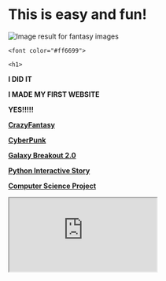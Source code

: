 
 <html lang="en">
         <head>
             <meta charset="utf-8">
             <title>Welcome, Berenice Avalos's Website, CSP2</title>
        </head>
        <body>
            <h1>
                This is easy and fun!
              </h1>
           <img class="irc_mi" src="https://media.istockphoto.com/photos/fairy-tree-in-mystic-forest-picture-id502735520?k=6&amp;m=502735520&amp;s=612x612&amp;w=0&amp;h=kMaZWd25caV3bKU3kHnFhRoRXhcxjiChw6nhYCTLktI=" alt="Image result for fantasy images" onload="typeof google==='object'&amp;&amp;google.aft&amp;&amp;google.aft(this)">
 
 <html>
 <body background="http://www.kinyu-z.net/data/wallpapers/42/848087.jpg">
 </body>
 </html>
 
 </style>
 
  </head>
  
  <body>
 
    <font color="#ff6699">

    <h1>
 <p><strong>I DID IT
  <p><strong>I MADE MY FIRST WEBSITE
     <p><strong> YES!!!!!</strong>
      

</html>

<div class="topnav"></div>
   <a href="https://berenice-avalos.github.io/CrazyFantasy/">CrazyFantasy</a> 
   <p> <a href="https://berenice-avalos.github.io/CyberPunk/">CyberPunk</a></p>
   <a href="https://scratch.mit.edu/projects/248604315/" target ="_blank">Galaxy Breakout 2.0</a>
   <p> <a href="https://repl.it/@berenicecode/UnequaledChartreuseBackend/">Python Interactive Story
   <p> <a href="images/Spider-Man.pdf" target ="_blank">Computer Science Project</a> </p>
<iframe class="render-viewer " src="https://render.githubusercontent.com/view/pdf?commit=06a0deda7c3e6ee9fb59974c69e478c74332503d&amp;enc_url=68747470733a2f2f7261772e67697468756275736572636f6e74656e742e636f6d2f426572656e6963652d4176616c6f732f41525453592d414741494e2f303661306465646137633365366565396662353939373463363965343738633734333332353033642f5370696465722532304d616e2532302532302831292e706466&amp;nwo=Berenice-Avalos%2FARTSY-AGAIN&amp;path=Spider+Man++%281%29.pdf&amp;repository_id=147434363&amp;repository_type=Repository#f76977b6-d4eb-468e-ab31-137351acca7d" sandbox="allow-scripts allow-same-origin allow-top-navigation " title="File display">
          Viewer requires iframe.
      </iframe>
   
